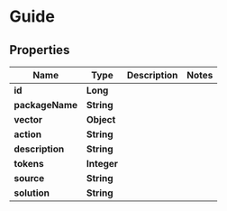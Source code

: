 

# Guide


## Properties

| Name | Type | Description | Notes |
|------------ | ------------- | ------------- | -------------|
|**id** | **Long** |  |  |
|**packageName** | **String** |  |  |
|**vector** | **Object** |  |  |
|**action** | **String** |  |  |
|**description** | **String** |  |  |
|**tokens** | **Integer** |  |  |
|**source** | **String** |  |  |
|**solution** | **String** |  |  |



